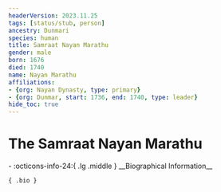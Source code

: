 ```yaml
---
headerVersion: 2023.11.25
tags: [status/stub, person]
ancestry: Dunmari
species: human
title: Samraat Nayan Marathu
gender: male
born: 1676
died: 1740
name: Nayan Marathu
affiliations:
- {org: Nayan Dynasty, type: primary}
- {org: Dunmar, start: 1736, end: 1740, type: leader}
hide_toc: true
---
```

# The Samraat Nayan Marathu
<div class="grid cards ext-narrow-margin ext-one-column" markdown>
- :octicons-info-24:{ .lg .middle } __Biographical Information__

    { .bio }

</div>

